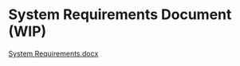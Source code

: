 # System Requirements Document (WIP)
[System Requirements.docx](https://msoe365-my.sharepoint.com/:w:/g/personal/larsonma_msoe_edu/EZdde5DlNN1Nv-7iQ_FfInEB-5XRr3qeEboJ4ZgZgRw6mg?e=I0dhZZ)
